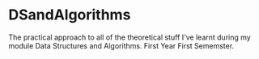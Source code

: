 # DSandAlgorithms
The practical approach to all of the theoretical stuff I've learnt during my module Data Structures and Algorithms. First Year First Sememster.
